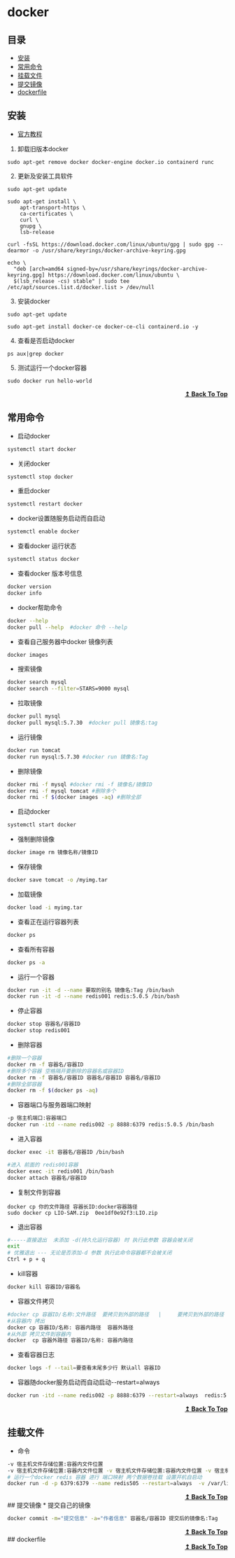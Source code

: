 # docker
## 目录



- [安装](#安装)
- [常用命令](#常用命令)
- [挂载文件](#挂载文件)
- [提交镜像](#提交镜像)
- [dockerfile](#dockerfile)



## 安装

- [官方教程](https://docs.docker.com/engine/install/ubuntu/)


1. 卸载旧版本docker

```shell
sudo apt-get remove docker docker-engine docker.io containerd runc
```




2. 更新及安装工具软件

```shell
sudo apt-get update
```

```shell
sudo apt-get install \
    apt-transport-https \
    ca-certificates \
    curl \
    gnupg \
    lsb-release
```

```shell
curl -fsSL https://download.docker.com/linux/ubuntu/gpg | sudo gpg --dearmor -o /usr/share/keyrings/docker-archive-keyring.gpg

```

```shell
echo \
  "deb [arch=amd64 signed-by=/usr/share/keyrings/docker-archive-keyring.gpg] https://download.docker.com/linux/ubuntu \
  $(lsb_release -cs) stable" | sudo tee /etc/apt/sources.list.d/docker.list > /dev/null
```






3. 安装docker 

```shell
sudo apt-get update
```

```shell
sudo apt-get install docker-ce docker-ce-cli containerd.io -y

```




4. 查看是否启动docker

```shell
ps aux|grep docker
```




5. 测试运行一个docker容器

```shell
sudo docker run hello-world
```



<div align="right">
    <b><a href="#目录">↥ Back To Top</a></b>
</div>

## 常用命令

* 启动docker

```bash
systemctl start docker
```
* 关闭docker

```bash
systemctl stop docker
```
* 重启docker

```bash
systemctl restart docker
```
* docker设置随服务启动而自启动

```bash
systemctl enable docker
```
* 查看docker 运行状态

```bash
systemctl status docker
```
* 查看docker 版本号信息

```bash
docker version
docker info
```
* docker帮助命令

```bash
docker --help
docker pull --help  #docker 命令 --help
```
* 查看自己服务器中docker 镜像列表

```bash
docker images
```
* 搜索镜像

```bash
docker search mysql
docker search --filter=STARS=9000 mysql
```
* 拉取镜像

```bash
docker pull mysql
docker pull mysql:5.7.30  #docker pull 镜像名:tag
```
* 运行镜像

```bash
docker run tomcat
docker run mysql:5.7.30 #docker run 镜像名:Tag
```
* 删除镜像

```bash
docker rmi -f mysql #docker rmi -f 镜像名/镜像ID
docker rmi -f mysql tomcat #删除多个
docker rmi -f $(docker images -aq) #删除全部
```
* 启动docker

```bash
systemctl start docker
```

* 强制删除镜像

```bash
docker image rm 镜像名称/镜像ID
```

* 保存镜像

```bash
docker save tomcat -o /myimg.tar
```

* 加载镜像

```bash
docker load -i myimg.tar
```


* 查看正在运行容器列表

```bash
docker ps
```


* 查看所有容器

```bash
docker ps -a
```


* 运行一个容器

```bash
docker run -it -d --name 要取的别名 镜像名:Tag /bin/bash 
docker run -it -d --name redis001 redis:5.0.5 /bin/bash
```


* 停止容器

```bash
docker stop 容器名/容器ID
docker stop redis001
```

* 删除容器

```bash
#删除一个容器
docker rm -f 容器名/容器ID
#删除多个容器 空格隔开要删除的容器名或容器ID
docker rm -f 容器名/容器ID 容器名/容器ID 容器名/容器ID
#删除全部容器
docker rm -f $(docker ps -aq)
```

* 容器端口与服务器端口映射

```bash
-p 宿主机端口:容器端口
docker run -itd --name redis002 -p 8888:6379 redis:5.0.5 /bin/bash
```

* 进入容器

```bash
docker exec -it 容器名/容器ID /bin/bash

#进入 前面的 redis001容器   
docker exec -it redis001 /bin/bash
docker attach 容器名/容器ID
```

* 复制文件到容器

```
docker cp 你的文件路径 容器长ID:docker容器路径
sudo docker cp LIO-SAM.zip  0ee1df0e92f3:LIO.zip
```
* 退出容器

```bash
#-----直接退出  未添加 -d(持久化运行容器) 时 执行此参数 容器会被关闭  
exit
# 优雅退出 --- 无论是否添加-d 参数 执行此命令容器都不会被关闭
Ctrl + p + q
```
* kill容器

```bash
docker kill 容器ID/容器名
```
* 容器文件拷贝

```bash
#docker cp 容器ID/名称:文件路径  要拷贝到外部的路径   |     要拷贝到外部的路径  容器ID/名称:文件路径
#从容器内 拷出
docker cp 容器ID/名称: 容器内路径  容器外路径
#从外部 拷贝文件到容器内
docker  cp 容器外路径 容器ID/名称: 容器内路径
```
* 查看容器日志

```bash
docker logs -f --tail=要查看末尾多少行 默认all 容器ID
```
* 容器随docker服务启动而自动启动--restart=always

```bash
docker run -itd --name redis002 -p 8888:6379 --restart=always  redis:5.0.5 /bin/bash
```



<div align="right">
    <b><a href="#目录">↥ Back To Top</a></b>
</div>

## 挂载文件

* 命令

```bash
-v 宿主机文件存储位置:容器内文件位置
-v 宿主机文件存储位置:容器内文件位置 -v 宿主机文件存储位置:容器内文件位置 -v 宿主机文件存储位置:容器内文件位置
# 运行一个docker redis 容器 进行 端口映射 两个数据卷挂载 设置开机自启动
docker run -d -p 6379:6379 --name redis505 --restart=always  -v /var/lib/redis/data/:/data -v /var/lib/redis/conf/:/usr/local/etc/redis/redis.conf  redis:5.0.5 --requirepass "password"

```



<div align="right">
    <b><a href="#目录">↥ Back To Top</a></b>
</div>
## 提交镜像
* 提交自己的镜像

```bash
docker commit -m="提交信息" -a="作者信息" 容器名/容器ID 提交后的镜像名:Tag
```






<div align="right">
    <b><a href="#目录">↥ Back To Top</a></b>
</div>
## dockerfile





<div align="right">
    <b><a href="#目录">↥ Back To Top</a></b>
</div>
